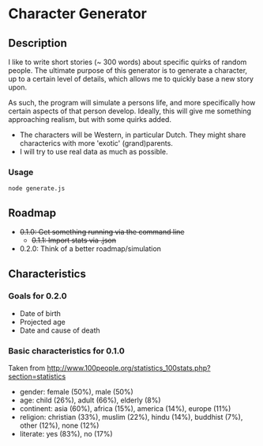 # Character Generator

## Description

I like to write short stories (~ 300 words) about specific quirks of random people. The ultimate purpose of this generator is to generate a character, up to a certain level of details, which allows me to quickly base a new story upon.

As such, the program will simulate a persons life, and more specifically how certain aspects of that person develop. Ideally, this will give me something approaching realism, but with some quirks added.

- The characters will be Western, in particular Dutch. They might share characterics with more 'exotic' (grand)parents.
- I will try to use real data as much as possible.

### Usage

`node generate.js`

## Roadmap

- <s>0.1.0: Get something running via the command line</s>
  - <s>0.1.1: Import stats via .json</s>
- 0.2.0: Think of a better roadmap/simulation

## Characteristics

### Goals for 0.2.0

- Date of birth
- Projected age
- Date and cause of death

### Basic characteristics for 0.1.0

Taken from http://www.100people.org/statistics_100stats.php?section=statistics

- gender: female (50%), male (50%)
- age: child (26%), adult (66%), elderly (8%)
- continent: asia (60%), africa (15%), america (14%), europe (11%)
- religion: christian (33%), muslim (22%), hindu (14%), buddhist (7%), other (12%), none (12%)
- literate: yes (83%), no (17%)

